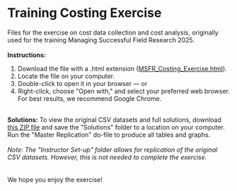 # Training Costing Exercise
Files for the exercise on cost data collection and cost analysis, originally used for the training Managing Successful Field Research 2025. 
<br><br>
**Instructions:**
1. Download the file with a .html extension ([MSFR_Costing_Exercise.html](MSFR_Costing_Exercise.html)).
3. Locate the file on your computer.
4. Double-click to open it in your browser — or
5. Right-click, choose "Open with," and select your preferred web browser. For best results, we recommend Google Chrome.
<br><br>

**Solutions:**
To view the original CSV datasets and full solutions, download [this ZIP file](msfr_exercise_solutions.zip) and save the "Solutions" folder to a location on your computer. Run the "Master Replication" do-file to produce all tables and graphs.
<br><br>
_Note: The "Instructor Set-up" folder allows for replication of the original CSV datasets. However, this is not needed to complete the exercise._
<br>
<br>
<br>
We hope you enjoy the exercise!


